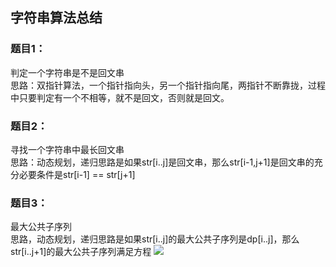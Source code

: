 ## 字符串算法总结

### 题目1：
判定一个字符串是不是回文串  
思路：双指针算法，一个指针指向头，另一个指针指向尾，两指针不断靠拢，过程中只要判定有一个不相等，就不是回文，否则就是回文。

### 题目2：
寻找一个字符串中最长回文串  
思路：动态规划，递归思路是如果str[i..j]是回文串，那么str[i-1,j+1]是回文串的充分必要条件是str[i-1] == str[j+1]


### 题目3：
最大公共子序列  
思路，动态规划，递归思路是如果str[i..j]的最大公共子序列是dp[i..j]，那么str[i..j+1]的最大公共子序列满足方程
![](https://swapp-images.oss-cn-hangzhou.aliyuncs.com/user-head-img/20170623/7810cb1233c383d4b8580508ee8fed4c.png)
